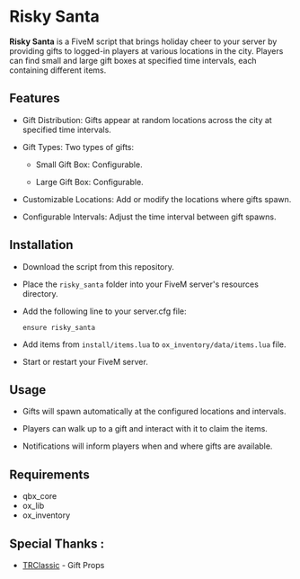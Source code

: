 # Risky Santa

**Risky Santa** is a FiveM script that brings holiday cheer to your server by providing gifts to logged-in players at various locations in the city. Players can find small and large gift boxes at specified time intervals, each containing different items.

## Features

- Gift Distribution: Gifts appear at random locations across the city at specified time intervals.

- Gift Types: Two types of gifts:

  - Small Gift Box: Configurable.

  - Large Gift Box: Configurable.

- Customizable Locations: Add or modify the locations where gifts spawn.

- Configurable Intervals: Adjust the time interval between gift spawns.

## Installation

- Download the script from this repository.

- Place the `risky_santa` folder into your FiveM server's resources directory.

- Add the following line to your server.cfg file:

  ```ensure risky_santa```
- Add items from `install/items.lua` to `ox_inventory/data/items.lua` file.

- Start or restart your FiveM server.

## Usage

- Gifts will spawn automatically at the configured locations and intervals.

- Players can walk up to a gift and interact with it to claim the items.

- Notifications will inform players when and where gifts are available.

## Requirements
- qbx_core
- ox_lib
- ox_inventory

## Special Thanks : 
- [TRClassic](https://github.com/trclassic92) - Gift Props
